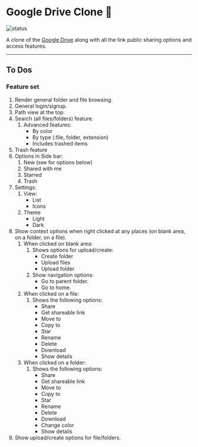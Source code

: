 # Google Drive Clone :file_folder:

![status](https://img.shields.io/badge/prerelease-v0.1-green.svg)

A clone of the [Google Drive](drive.google.com) along with all the link public sharing options and access features.

---

## To Dos

### Feature set

1. Render general folder and file browsing.
1. General login/signup.
1. Path view at the top.
1. Search (all fiies/folders) feature.
   1. Advanced features:
      - By color
      - By type (:file, folder, extension)
      - Includes trashed items
1. Trash feature
1. Options in Side bar:
   1. New (see for options below)
   1. Shared with me
   1. Starred
   1. Trash
1. Settings:
   1. View:
      - List
      - Icons
   1. Theme
      - Light
      - Dark
1. Show context options when right clicked at any places (on blank area, on a folder, on a file).
   1. When clicked on blank area:
      1. Shows options for upload/create:
         - Create folder
         - Upload files
         - Upload folder
      1. Show navigation options:
         - Go to parent folder.
         - Go to home.
   1. When clicked on a file:
      1. Shows the following options:
         - Share
         - Get shareable link
         - Move to
         - Copy to
         - Star
         - Rename
         - Delete
         - Download
         - Show details
   1. When clicked on a folder:
      1. Shows the following options:
         - Share
         - Get shareable link
         - Move to
         - Copy to
         - Star
         - Rename
         - Delete
         - Download
         - Change color
         - Show details
1. Show upload/create options for file/folders.
